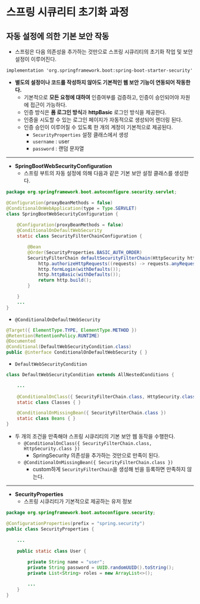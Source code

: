 # 스프링 시큐리티 초기화 과정

## 자동 설정에 의한 기본 보안 작동

- 스프링은 다음 의존성을 추가하는 것만으로 스프링 시큐리티의 초기화 작업 및 보안 설정이 이루어진다.

```text
implementation 'org.springframework.boot:spring-boot-starter-security'
```

- **별도의 설정이나 코드를 작성하지 않아도 기본적인 웹 보안 기능이 연동되어 작동한다.**
  - 기본적으로 **모든 요청에 대하여** 인증여부를 검증하고, 인증이 승인되어야 자원에 접근이 가능하다.
  - 인증 방식은 **폼 로그인 방식**과 **httpBasic** 로그인 방식을 제공한다.
  - 인증을 시도할 수 있는 로그인 페이지가 자동적으로 생성되어 렌더링 된다.
  - 인증 승인이 이루어질 수 있도록 한 개의 계정이 기본적으로 제공된다.
    - `SecurityProperties` 설정 클래스에서 생성
    - `username` : user
    - `password` : 랜덤 문자열

---

- **SpringBootWebSecurityConfiguration**
  - 스프링 부트의 자동 설정에 의해 다음과 같은 기본 보안 설정 클래스를 생성한다.

```java
package org.springframework.boot.autoconfigure.security.servlet;

@Configuration(proxyBeanMethods = false)
@ConditionalOnWebApplication(type = Type.SERVLET)
class SpringBootWebSecurityConfiguration {
    
	@Configuration(proxyBeanMethods = false)
	@ConditionalOnDefaultWebSecurity
	static class SecurityFilterChainConfiguration {

		@Bean
		@Order(SecurityProperties.BASIC_AUTH_ORDER)
		SecurityFilterChain defaultSecurityFilterChain(HttpSecurity http) throws Exception {
			http.authorizeHttpRequests((requests) -> requests.anyRequest().authenticated());
			http.formLogin(withDefaults());
			http.httpBasic(withDefaults());
			return http.build();
		}

	}
    ...
}
```

- `@ConditionalOnDefaultWebSecurity`
```java
@Target({ ElementType.TYPE, ElementType.METHOD })
@Retention(RetentionPolicy.RUNTIME)
@Documented
@Conditional(DefaultWebSecurityCondition.class)
public @interface ConditionalOnDefaultWebSecurity { }
```
- `DefaultWebSecurityCondition`
```java
class DefaultWebSecurityCondition extends AllNestedConditions {

    ...
    
	@ConditionalOnClass({ SecurityFilterChain.class, HttpSecurity.class })
	static class Classes { }

	@ConditionalOnMissingBean({ SecurityFilterChain.class })
	static class Beans { }
}
```
- 두 개의 조건을 만족해야 스프링 시큐리티의 기본 보안 웹 동작을 수행한다.
  - `@ConditionalOnClass({ SecurityFilterChain.class, HttpSecurity.class })`
    - SpringSecurity 의존성을 추가하는 것만으로 만족이 된다.
  - `@ConditionalOnMissingBean({ SecurityFilterChain.class })`
    - custom하게 `SecurityFilterChain`을 생성해 빈을 등록하면 만족하지 않는다.

---

- **SecurityProperties**
  - 스프링 시큐리티가 기본적으로 제공하는 유저 정보
```java
package org.springframework.boot.autoconfigure.security;

@ConfigurationProperties(prefix = "spring.security")
public class SecurityProperties {
    
    ...
    
    public static class User {

        private String name = "user";
        private String password = UUID.randomUUID().toString();
        private List<String> roles = new ArrayList<>();

        ...
    }
}
```